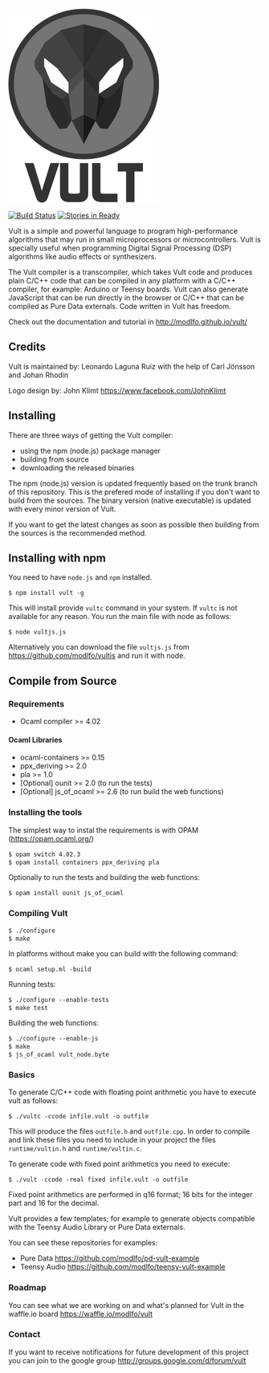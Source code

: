 ![Vult](/other/Images/Vult.png?raw=true "Vult")

[![Build Status](https://travis-ci.org/modlfo/vult.svg?branch=master)](https://travis-ci.org/modlfo/vult) [![Stories in Ready](https://badge.waffle.io/modlfo/vult.svg?label=ready&title=Ready)](http://waffle.io/modlfo/vult)

Vult is a simple and powerful language to program high-performance algorithms that may run in small microprocessors or microcontrollers. Vult is specially useful when programming Digital Signal Processing (DSP) algorithms like audio effects or synthesizers.

The Vult compiler is a transcompiler, which takes Vult code and produces plain C/C++ code that can be compiled in any platform with a C/C++ compiler, for example: Arduino or Teensy boards. Vult can also generate JavaScript that can be run directly in the browser or C/C++ that can be compiled as Pure Data externals. Code written in Vult has freedom.

Check out the documentation and tutorial in http://modlfo.github.io/vult/

## Credits

Vult is maintained by: Leonardo Laguna Ruiz with the help of Carl Jönsson and Johan Rhodin

Logo design by: John Klimt https://www.facebook.com/JohnKlimt

## Installing

There are three ways of getting the Vult compiler:
- using the npm (node.js) package manager
- building from source
- downloading the released binaries

The npm (node.js) version is updated frequently based on the trunk branch of this repository. This is the prefered mode of installing if you don't want to build from the sources. The binary version (native executable) is updated with every minor version of Vult.

If you want to get the latest changes as soon as possible then building from the sources is the recommended method.

## Installing with npm

You need to have `node.js` and `npm` installed.

```
$ npm install vult -g
```
This will install provide `vultc` command in your system. If `vultc` is not available for any reason. You run the main file with node as follows:
```
$ node vultjs.js
```
Alternatively you can download the file `vultjs.js` from https://github.com/modlfo/vultjs and run it with node.

## Compile from Source

### Requirements

- Ocaml compiler >= 4.02

#### Ocaml Libraries

- ocaml-containers >= 0.15
- ppx_deriving >= 2.0
- pla >= 1.0
- [Optional] ounit >= 2.0 (to run the tests)
- [Optional] js_of_ocaml >= 2.6 (to run build the web functions)

### Installing the tools
 The simplest way to instal the requirements is with OPAM (https://opam.ocaml.org/)
```
$ opam switch 4.02.3
$ opam install containers ppx_deriving pla
```
Optionally to run the tests and building the web functions:
```
$ opam install ounit js_of_ocaml
```
### Compiling Vult
```
$ ./configure
$ make
```
In platforms without make you can build with the following command:
```
$ ocaml setup.ml -build
```
Running tests:
```
$ ./configure --enable-tests
$ make test
```
Building the web functions:
```
$ ./configure --enable-js
$ make
$ js_of_ocaml vult_node.byte
```
### Basics

To generate C/C++ code with floating point arithmetic you have to execute vult as follows:

```
$ ./vultc -ccode infile.vult -o outfile
```

This will produce the files `outfile.h` and `outfile.cpp`. In order to compile and link these files you need to include in your project the files `runtime/vultin.h` and `runtime/vultin.c`.

To generate code with fixed point arithmetics you need to execute:
```
$ ./vult -ccode -real fixed infile.vult -o outfile
```

Fixed point arithmetics are performed in q16 format; 16 bits for the integer part and 16 for the decimal.

Vult provides a few templates; for example to generate objects compatible with the Teensy Audio Library or Pure Data externals.

You can see these repositories for examples:

- Pure Data https://github.com/modlfo/pd-vult-example
- Teensy Audio https://github.com/modlfo/teensy-vult-example

### Roadmap

You can see what we are working on and what's planned for Vult in the waffle.io board https://waffle.io/modlfo/vult

### Contact

If you want to receive notifications for future development of this project you can join to the google group http://groups.google.com/d/forum/vult


